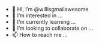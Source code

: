 - 👋 Hi, I’m @willisgmailawesome
- 👀 I’m interested in ...
- 🌱 I’m currently learning ...
- 💞️ I’m looking to collaborate on ...
- 📫 How to reach me ...

<!---
willisgmailawesome/willisgmailawesome is a ✨ special ✨ repository because its `README.md` (this file) appears on your GitHub profile.
You can click the Preview link to take a look at your changes.
--->
